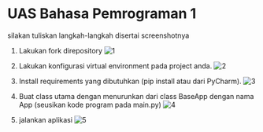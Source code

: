 # UAS Bahasa Pemrograman 1

silakan tuliskan langkah-langkah disertai screenshotnya

1. Lakukan fork direpository
![1](https://user-images.githubusercontent.com/46748866/55892025-c60baf80-5bdf-11e9-8150-ee8b6f7d983f.png)

2. Lakukan konfigurasi virtual environment pada project anda.
![2](https://user-images.githubusercontent.com/46748866/55892027-c6a44600-5bdf-11e9-91da-c28cc163cd30.png)

3. Install requirements yang dibutuhkan (pip install atau dari PyCharm).
![3](https://user-images.githubusercontent.com/46748866/55892028-c6a44600-5bdf-11e9-873b-7a93ecc7aa7f.png)

4. Buat class utama dengan menurunkan dari class BaseApp dengan nama App (seusikan kode
program pada main.py)
![4](https://user-images.githubusercontent.com/46748866/55892030-c73cdc80-5bdf-11e9-9d53-a870cf94458e.png)

5. jalankan aplikasi
![5](https://user-images.githubusercontent.com/46748866/55892031-c73cdc80-5bdf-11e9-9059-22db430e2ba8.png)